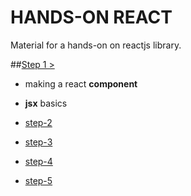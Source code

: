 # HANDS-ON REACT

Material for a hands-on on reactjs library.

##[Step 1 >](https://github.com/plouc/hands-on-react/tree/step-1)
  - making a react **component**
  - **jsx** basics

- [step-2](https://github.com/plouc/hands-on-react/tree/step-2)
- [step-3](https://github.com/plouc/hands-on-react/tree/step-3)
- [step-4](https://github.com/plouc/hands-on-react/tree/step-4)
- [step-5](https://github.com/plouc/hands-on-react/tree/step-5)
